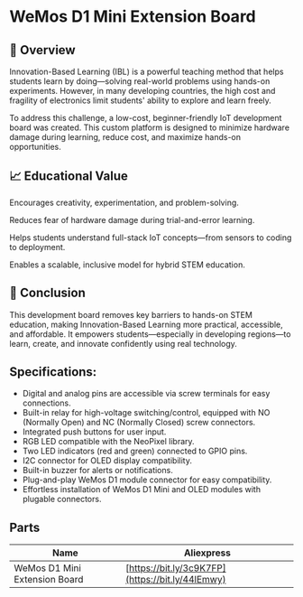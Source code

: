 # WeMos D1 Mini Extension Board

## 🧩 Overview

Innovation-Based Learning (IBL) is a powerful teaching method that helps students learn by doing—solving real-world problems using hands-on experiments. However, in many developing countries, the high cost and fragility of electronics limit students' ability to explore and learn freely.

To address this challenge, a low-cost, beginner-friendly IoT development board was created. This custom platform is designed to minimize hardware damage during learning, reduce cost, and maximize hands-on opportunities.

## 📈 Educational Value
Encourages creativity, experimentation, and problem-solving.

Reduces fear of hardware damage during trial-and-error learning.

Helps students understand full-stack IoT concepts—from sensors to coding to deployment.

Enables a scalable, inclusive model for hybrid STEM education.

## 🧪 Conclusion
This development board removes key barriers to hands-on STEM education, making Innovation-Based Learning more practical, accessible, and affordable. It empowers students—especially in developing regions—to learn, create, and innovate confidently using real technology.

## Specifications:

- Digital and analog pins are accessible via screw terminals for easy connections.
- Built-in relay for high-voltage switching/control, equipped with NO (Normally Open) and NC (Normally Closed) screw connectors.
- Integrated push buttons for user input.
- RGB LED compatible with the NeoPixel library.
- Two LED indicators (red and green) connected to GPIO pins.
- I2C connector for OLED display compatibility.
- Built-in buzzer for alerts or notifications.
- Plug-and-play WeMos D1 module connector for easy compatibility.
- Effortless installation of WeMos D1 Mini and OLED modules with plugable connectors.

## Parts

|   Name    |  Aliexpress  |
|   ------- | ------------  |
| WeMos D1 Mini Extension Board | [https://bit.ly/3c9K7FP](https://bit.ly/44lEmwy) |
